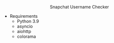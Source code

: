 <p align="center">
  <a>Snapchat Username Checker</a>
</p>


* Requirements
  - Python 3.9
  - asyncio
  - aiohttp
  - colorama
